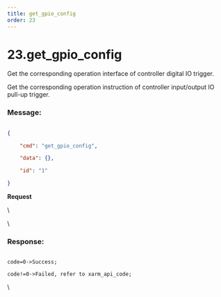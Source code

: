 ```yaml
---
title: get_gpio_config
order: 23
---
```

# 23.get\_gpio\_config



 
Get the corresponding operation interface of controller digital IO trigger.

Get the corresponding operation instruction of controller input/output IO pull-up trigger.






### Message:  



```json

{

    "cmd": "get_gpio_config",

    "data": {},

    "id": "1"

}

```     
**Request**



\













\





### Response:     



```

code=0->Success;

code!=0->Failed, refer to xarm_api_code;

```



\










